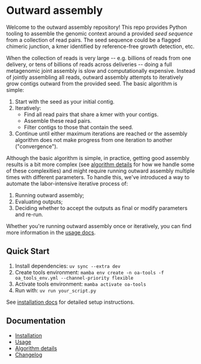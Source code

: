 # Outward assembly
Welcome to the outward assembly repository! This repo provides Python tooling to assemble the genomic context around a provided _seed sequence_ from a collection of read pairs. The seed sequence could be a flagged chimeric junction, a kmer identified by reference-free growth detection, etc.

When the collection of reads is very large -- e.g. billions of reads from one delivery, or tens of billions of reads across deliveries -- doing a full metagenomic joint assembly is slow and computationally expensive. Instead of jointly assembling all reads, outward assembly attempts to iteratively grow contigs outward from the provided seed. The basic algorithm is simple:
1. Start with the seed as your initial contig.
2. Iteratively:
    * Find all read pairs that share a kmer with your contigs.
    * Assemble these read pairs.
    * Filter contigs to those that contain the seed.
3. Continue until either maximum iterations are reached or the assembly algorithm does not make progress from one iteration to another ("convergence").

Although the basic algorithm is simple, in practice, getting good assembly results is a bit more complex (see [algorithm details](docs/algorithm_details.md) for how we handle some of these complexities) and might require running outward assembly multiple times with different parameters. To handle this, we've introduced a way to automate the labor-intensive iterative process of:

1. Running outward assembly;
2. Evaluating outputs;
3. Deciding whether to accept the outputs as final or modify parameters and re-run.

Whether you're running outward assembly once or iteratively, you can find more information in the [usage docs](docs/usage.md).

## Quick Start

1. Install dependencies: `uv sync --extra dev`
2. Create tools environment: `mamba env create -n oa-tools -f oa_tools_env.yml --channel-priority flexible`
3. Activate tools environment: `mamba activate oa-tools`
4. Run with: `uv run your_script.py`

See [installation docs](docs/installation.md) for detailed setup instructions.

## Documentation

- [Installation](docs/installation.md)
- [Usage](docs/usage.md)
- [Algorithm details](docs/algorithm_details.md)  
- [Changelog](CHANGELOG.md)
